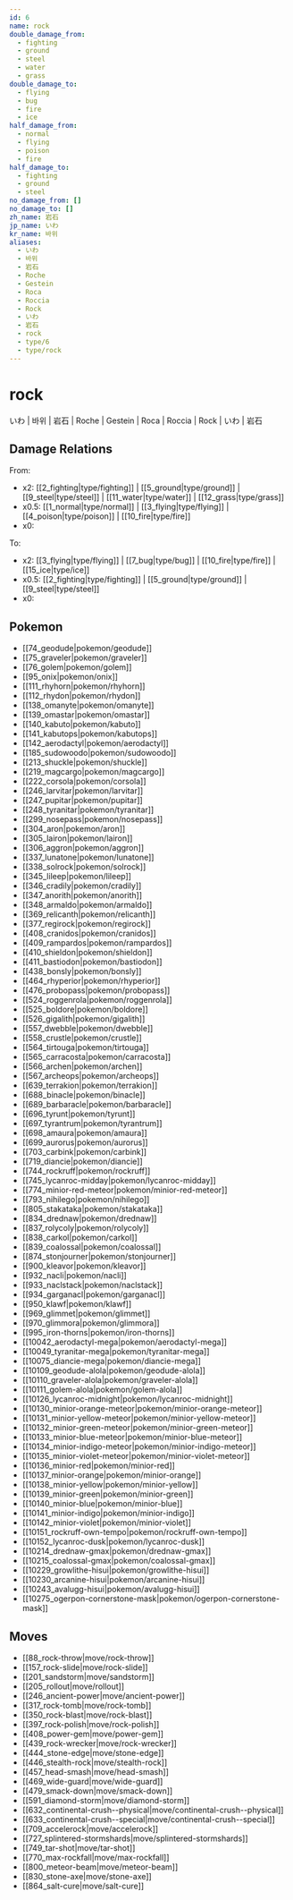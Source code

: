 ```yaml
---
id: 6
name: rock
double_damage_from:
  - fighting
  - ground
  - steel
  - water
  - grass
double_damage_to:
  - flying
  - bug
  - fire
  - ice
half_damage_from:
  - normal
  - flying
  - poison
  - fire
half_damage_to:
  - fighting
  - ground
  - steel
no_damage_from: []
no_damage_to: []
zh_name: 岩石
jp_name: いわ
kr_name: 바위
aliases:
  - いわ
  - 바위
  - 岩石
  - Roche
  - Gestein
  - Roca
  - Roccia
  - Rock
  - いわ
  - 岩石
  - rock
  - type/6
  - type/rock
---
```

# rock

いわ | 바위 | 岩石 | Roche | Gestein | Roca | Roccia | Rock | いわ | 岩石

## Damage Relations

From:
- x2: [[2_fighting|type/fighting]] | [[5_ground|type/ground]] | [[9_steel|type/steel]] | [[11_water|type/water]] | [[12_grass|type/grass]]
- x0.5: [[1_normal|type/normal]] | [[3_flying|type/flying]] | [[4_poison|type/poison]] | [[10_fire|type/fire]]
- x0: 

To:
- x2: [[3_flying|type/flying]] | [[7_bug|type/bug]] | [[10_fire|type/fire]] | [[15_ice|type/ice]]
- x0.5: [[2_fighting|type/fighting]] | [[5_ground|type/ground]] | [[9_steel|type/steel]]
- x0: 

## Pokemon

- [[74_geodude|pokemon/geodude]]
- [[75_graveler|pokemon/graveler]]
- [[76_golem|pokemon/golem]]
- [[95_onix|pokemon/onix]]
- [[111_rhyhorn|pokemon/rhyhorn]]
- [[112_rhydon|pokemon/rhydon]]
- [[138_omanyte|pokemon/omanyte]]
- [[139_omastar|pokemon/omastar]]
- [[140_kabuto|pokemon/kabuto]]
- [[141_kabutops|pokemon/kabutops]]
- [[142_aerodactyl|pokemon/aerodactyl]]
- [[185_sudowoodo|pokemon/sudowoodo]]
- [[213_shuckle|pokemon/shuckle]]
- [[219_magcargo|pokemon/magcargo]]
- [[222_corsola|pokemon/corsola]]
- [[246_larvitar|pokemon/larvitar]]
- [[247_pupitar|pokemon/pupitar]]
- [[248_tyranitar|pokemon/tyranitar]]
- [[299_nosepass|pokemon/nosepass]]
- [[304_aron|pokemon/aron]]
- [[305_lairon|pokemon/lairon]]
- [[306_aggron|pokemon/aggron]]
- [[337_lunatone|pokemon/lunatone]]
- [[338_solrock|pokemon/solrock]]
- [[345_lileep|pokemon/lileep]]
- [[346_cradily|pokemon/cradily]]
- [[347_anorith|pokemon/anorith]]
- [[348_armaldo|pokemon/armaldo]]
- [[369_relicanth|pokemon/relicanth]]
- [[377_regirock|pokemon/regirock]]
- [[408_cranidos|pokemon/cranidos]]
- [[409_rampardos|pokemon/rampardos]]
- [[410_shieldon|pokemon/shieldon]]
- [[411_bastiodon|pokemon/bastiodon]]
- [[438_bonsly|pokemon/bonsly]]
- [[464_rhyperior|pokemon/rhyperior]]
- [[476_probopass|pokemon/probopass]]
- [[524_roggenrola|pokemon/roggenrola]]
- [[525_boldore|pokemon/boldore]]
- [[526_gigalith|pokemon/gigalith]]
- [[557_dwebble|pokemon/dwebble]]
- [[558_crustle|pokemon/crustle]]
- [[564_tirtouga|pokemon/tirtouga]]
- [[565_carracosta|pokemon/carracosta]]
- [[566_archen|pokemon/archen]]
- [[567_archeops|pokemon/archeops]]
- [[639_terrakion|pokemon/terrakion]]
- [[688_binacle|pokemon/binacle]]
- [[689_barbaracle|pokemon/barbaracle]]
- [[696_tyrunt|pokemon/tyrunt]]
- [[697_tyrantrum|pokemon/tyrantrum]]
- [[698_amaura|pokemon/amaura]]
- [[699_aurorus|pokemon/aurorus]]
- [[703_carbink|pokemon/carbink]]
- [[719_diancie|pokemon/diancie]]
- [[744_rockruff|pokemon/rockruff]]
- [[745_lycanroc-midday|pokemon/lycanroc-midday]]
- [[774_minior-red-meteor|pokemon/minior-red-meteor]]
- [[793_nihilego|pokemon/nihilego]]
- [[805_stakataka|pokemon/stakataka]]
- [[834_drednaw|pokemon/drednaw]]
- [[837_rolycoly|pokemon/rolycoly]]
- [[838_carkol|pokemon/carkol]]
- [[839_coalossal|pokemon/coalossal]]
- [[874_stonjourner|pokemon/stonjourner]]
- [[900_kleavor|pokemon/kleavor]]
- [[932_nacli|pokemon/nacli]]
- [[933_naclstack|pokemon/naclstack]]
- [[934_garganacl|pokemon/garganacl]]
- [[950_klawf|pokemon/klawf]]
- [[969_glimmet|pokemon/glimmet]]
- [[970_glimmora|pokemon/glimmora]]
- [[995_iron-thorns|pokemon/iron-thorns]]
- [[10042_aerodactyl-mega|pokemon/aerodactyl-mega]]
- [[10049_tyranitar-mega|pokemon/tyranitar-mega]]
- [[10075_diancie-mega|pokemon/diancie-mega]]
- [[10109_geodude-alola|pokemon/geodude-alola]]
- [[10110_graveler-alola|pokemon/graveler-alola]]
- [[10111_golem-alola|pokemon/golem-alola]]
- [[10126_lycanroc-midnight|pokemon/lycanroc-midnight]]
- [[10130_minior-orange-meteor|pokemon/minior-orange-meteor]]
- [[10131_minior-yellow-meteor|pokemon/minior-yellow-meteor]]
- [[10132_minior-green-meteor|pokemon/minior-green-meteor]]
- [[10133_minior-blue-meteor|pokemon/minior-blue-meteor]]
- [[10134_minior-indigo-meteor|pokemon/minior-indigo-meteor]]
- [[10135_minior-violet-meteor|pokemon/minior-violet-meteor]]
- [[10136_minior-red|pokemon/minior-red]]
- [[10137_minior-orange|pokemon/minior-orange]]
- [[10138_minior-yellow|pokemon/minior-yellow]]
- [[10139_minior-green|pokemon/minior-green]]
- [[10140_minior-blue|pokemon/minior-blue]]
- [[10141_minior-indigo|pokemon/minior-indigo]]
- [[10142_minior-violet|pokemon/minior-violet]]
- [[10151_rockruff-own-tempo|pokemon/rockruff-own-tempo]]
- [[10152_lycanroc-dusk|pokemon/lycanroc-dusk]]
- [[10214_drednaw-gmax|pokemon/drednaw-gmax]]
- [[10215_coalossal-gmax|pokemon/coalossal-gmax]]
- [[10229_growlithe-hisui|pokemon/growlithe-hisui]]
- [[10230_arcanine-hisui|pokemon/arcanine-hisui]]
- [[10243_avalugg-hisui|pokemon/avalugg-hisui]]
- [[10275_ogerpon-cornerstone-mask|pokemon/ogerpon-cornerstone-mask]]

## Moves

- [[88_rock-throw|move/rock-throw]]
- [[157_rock-slide|move/rock-slide]]
- [[201_sandstorm|move/sandstorm]]
- [[205_rollout|move/rollout]]
- [[246_ancient-power|move/ancient-power]]
- [[317_rock-tomb|move/rock-tomb]]
- [[350_rock-blast|move/rock-blast]]
- [[397_rock-polish|move/rock-polish]]
- [[408_power-gem|move/power-gem]]
- [[439_rock-wrecker|move/rock-wrecker]]
- [[444_stone-edge|move/stone-edge]]
- [[446_stealth-rock|move/stealth-rock]]
- [[457_head-smash|move/head-smash]]
- [[469_wide-guard|move/wide-guard]]
- [[479_smack-down|move/smack-down]]
- [[591_diamond-storm|move/diamond-storm]]
- [[632_continental-crush--physical|move/continental-crush--physical]]
- [[633_continental-crush--special|move/continental-crush--special]]
- [[709_accelerock|move/accelerock]]
- [[727_splintered-stormshards|move/splintered-stormshards]]
- [[749_tar-shot|move/tar-shot]]
- [[770_max-rockfall|move/max-rockfall]]
- [[800_meteor-beam|move/meteor-beam]]
- [[830_stone-axe|move/stone-axe]]
- [[864_salt-cure|move/salt-cure]]

